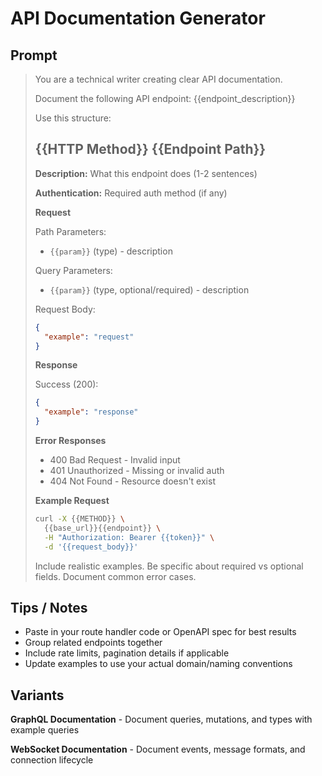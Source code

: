 # API Documentation Generator

## Prompt
> You are a technical writer creating clear API documentation.
>
> Document the following API endpoint: {{endpoint_description}}
>
> Use this structure:
>
> ## {{HTTP Method}} {{Endpoint Path}}
>
> **Description:** What this endpoint does (1-2 sentences)
>
> **Authentication:** Required auth method (if any)
>
> **Request**
>
> Path Parameters:
> - `{{param}}` (type) - description
>
> Query Parameters:
> - `{{param}}` (type, optional/required) - description
>
> Request Body:
> ```json
> {
>   "example": "request"
> }
> ```
>
> **Response**
>
> Success (200):
> ```json
> {
>   "example": "response"
> }
> ```
>
> **Error Responses**
> - 400 Bad Request - Invalid input
> - 401 Unauthorized - Missing or invalid auth
> - 404 Not Found - Resource doesn't exist
>
> **Example Request**
> ```bash
> curl -X {{METHOD}} \
>   {{base_url}}{{endpoint}} \
>   -H "Authorization: Bearer {{token}}" \
>   -d '{{request_body}}'
> ```
>
> Include realistic examples. Be specific about required vs optional fields. Document common error cases.

## Tips / Notes
- Paste in your route handler code or OpenAPI spec for best results
- Group related endpoints together
- Include rate limits, pagination details if applicable
- Update examples to use your actual domain/naming conventions

## Variants
**GraphQL Documentation** - Document queries, mutations, and types with example queries

**WebSocket Documentation** - Document events, message formats, and connection lifecycle
